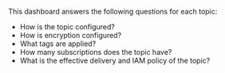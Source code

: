 This dashboard answers the following questions for each topic:

- How is the topic configured?
- How is encryption configured?
- What tags are applied?
- How many subscriptions does the topic have?
- What is the effective delivery and IAM policy of the topic?
